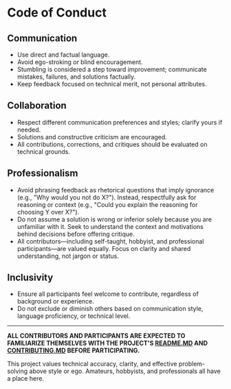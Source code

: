 # Code of Conduct

## Communication

- Use direct and factual language.
- Avoid ego-stroking or blind encouragement.
- Stumbling is considered a step toward improvement; communicate mistakes, failures, and solutions factually.
- Keep feedback focused on technical merit, not personal attributes.

## Collaboration

- Respect different communication preferences and styles; clarify yours if needed.
- Solutions and constructive criticism are encouraged.
- All contributions, corrections, and critiques should be evaluated on technical grounds.

## Professionalism

- Avoid phrasing feedback as rhetorical questions that imply ignorance (e.g., "Why would you not do X?"). Instead, respectfully ask for reasoning or context (e.g., "Could you explain the reasoning for choosing Y over X?").
- Do not assume a solution is wrong or inferior solely because you are unfamiliar with it. Seek to understand the context and motivations behind decisions before offering critique.
- All contributors—including self-taught, hobbyist, and professional participants—are valued equally. Focus on clarity and shared understanding, not jargon or status.

## Inclusivity

- Ensure all participants feel welcome to contribute, regardless of background or experience.
- Do not exclude or diminish others based on communication style, language proficiency, or technical level.

---

**ALL CONTRIBUTORS AND PARTICIPANTS ARE EXPECTED TO FAMILIARIZE THEMSELVES WITH THE PROJECT'S [README.MD](https://github.com/Tearran/configng-v2/blob/main/README.md) AND [CONTRIBUTING.MD](https://github.com/Tearran/configng-v2/blob/main/CONTRIBUTING.md) BEFORE PARTICIPATING.**

This project values technical accuracy, clarity, and effective problem-solving above style or ego. Amateurs, hobbyists, and professionals all have a place here.
